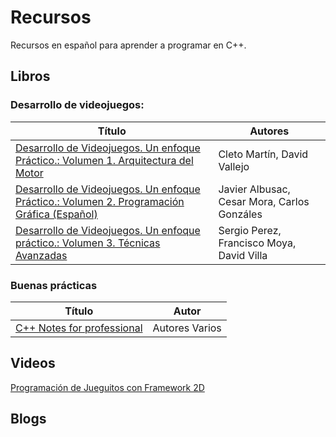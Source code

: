 # Recursos

Recursos en español para aprender a programar en C++.

## Libros

### Desarrollo de videojuegos:

| Título | Autores |
|-|-|
| [Desarrollo de Videojuegos. Un enfoque Práctico.: Volumen 1. Arquitectura del Motor](https://www.amazon.com.mx/Desarrollo-Videojuegos-Enfoque-Pr%C3%A1ctico-Arquitectura/dp/1517309557) | Cleto Martín, David Vallejo  |
| [Desarrollo de Videojuegos. Un enfoque Práctico.: Volumen 2. Programación Gráfica (Español)](https://www.amazon.com.mx/Desarrollo-Videojuegos-Enfoque-Pr%C3%A1ctico-Programaci%C3%B3n/dp/1517413389/) | Javier Albusac, Cesar Mora, Carlos Gonzáles |
| [Desarrollo de Videojuegos. Un enfoque práctico.: Volumen 3. Técnicas Avanzadas](https://www.amazon.com.mx/Desarrollo-Videojuegos-Enfoque-Pr%C3%A1ctico-Avanzadas/dp/1517430941/) | Sergio Perez, Francisco Moya, David Villa |

### Buenas prácticas

| Título | Autor |
|-|-|
| [C++ Notes for professional](https://books.goalkicker.com/CPlusPlusBook/) | Autores Varios |

## Videos

[Programación de Jueguitos con Framework 2D](https://www.youtube.com/watch?v=b16rgLIf8I4&list=PLhQjrBD2T383Vx9-4vJYFsJbvZ_D17Qzh)

## Blogs
